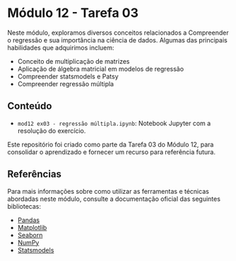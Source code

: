 # Módulo 12 - Tarefa 03
Neste módulo, exploramos diversos conceitos relacionados a Compreender o regressão e sua importância na ciência de dados. Algumas das principais habilidades que adquirimos incluem:
 - Conceito de multiplicação de matrizes
 - Aplicação de álgebra matricial em modelos de regressão  
 - Compreender statsmodels e Patsy
 - Compreender regressão múltipla

## Conteúdo
- `mod12 ex03 - regressão múltipla.ipynb`: Notebook Jupyter com a resolução do exercício.

Este repositório foi criado como parte da Tarefa 03 do Módulo 12, para consolidar o aprendizado e fornecer um recurso para referência futura.

## Referências
Para mais informações sobre como utilizar as ferramentas e técnicas abordadas neste módulo, consulte a documentação oficial das seguintes bibliotecas:

- [Pandas](https://pandas.pydata.org/docs/)
- [Matplotlib](https://matplotlib.org/stable/contents.html)
- [Seaborn](https://seaborn.pydata.org/tutorial.html)
- [NumPy](https://numpy.org/doc/)
- [Statsmodels](https://www.statsmodels.org/stable/index.html)
